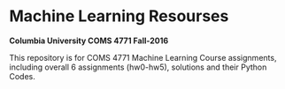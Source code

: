 # Machine Learning Resourses

**Columbia University COMS 4771 Fall-2016**

This repository is for COMS 4771 Machine Learning Course assignments, including overall 6 assignments (hw0-hw5), solutions and their Python Codes.
